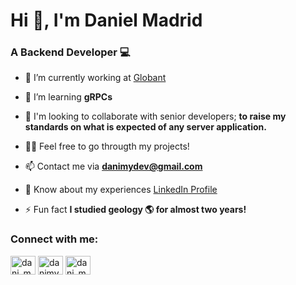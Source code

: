<!--
**danimydev/danimydev** is a ✨ _special_ ✨ repository because its `README.md` (this file) appears on your GitHub profile.

Here are some ideas to get you started:

- 🔭 I’m currently working on ...
- 🌱 I’m currently learning ...
- 👯 I’m looking to collaborate on ...
- 🤔 I’m looking for help with ...
- 💬 Ask me about ...
- 📫 How to reach me: ...
- 😄 Pronouns: ...
- ⚡ Fun fact: ...
-->
<h1>Hi 👋, I'm Daniel Madrid</h1>
<h3>A Backend Developer 💻</h3>

- 🔭 I’m currently working at [Globant](https://www.globant.com/)

- 🌱 I’m learning **gRPCs**

- 🤝 I'm looking to collaborate with senior developers; **to raise my standards on what is expected of any server application.**

- 👨‍💻 Feel free to go througth my projects!

- 📫 Contact me via **danimydev@gmail.com**

- 📄 Know about my experiences [LinkedIn Profile](https://www.linkedin.com/in/danimydev)

- ⚡ Fun fact **I studied geology 🌎 for almost two years!**


<h3 align="left">Connect with me:</h3>
<p align="left">
<a href="https://twitter.com/dani_my98" target="blank"><img align="center" src="https://raw.githubusercontent.com/rahuldkjain/github-profile-readme-generator/master/src/images/icons/Social/twitter.svg" alt="dani_my98" height="30" width="40" /></a>
<a href="https://linkedin.com/in/danimydev" target="blank"><img align="center" src="https://raw.githubusercontent.com/rahuldkjain/github-profile-readme-generator/master/src/images/icons/Social/linked-in-alt.svg" alt="danimydev" height="30" width="40" /></a>
<a href="https://instagram.com/dani_my98" target="blank"><img align="center" src="https://raw.githubusercontent.com/rahuldkjain/github-profile-readme-generator/master/src/images/icons/Social/instagram.svg" alt="dani_my98" height="30" width="40" /></a>


